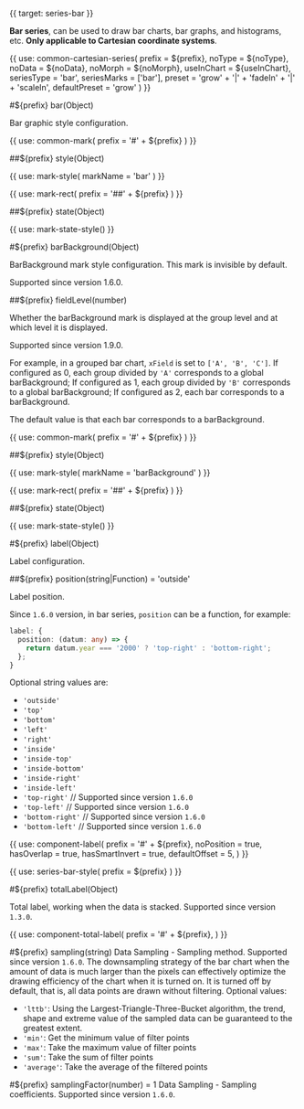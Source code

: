 {{ target: series-bar }}

<!-- IBarSeriesSpec -->

**Bar series**, can be used to draw bar charts, bar graphs, and histograms, etc. **Only applicable to Cartesian coordinate systems**.

{{ use: common-cartesian-series(
  prefix = ${prefix},
  noType = ${noType},
  noData = ${noData},
  noMorph = ${noMorph},
  useInChart = ${useInChart},
  seriesType = 'bar',
  seriesMarks = ['bar'],
  preset = 'grow' + '|' + 'fadeIn' + '|' + 'scaleIn',
  defaultPreset = 'grow'
) }}

#${prefix} bar(Object)

Bar graphic style configuration.

{{ use: common-mark(
  prefix = '#' + ${prefix}
) }}

##${prefix} style(Object)

{{ use: mark-style(
  markName = 'bar'
) }}

{{ use: mark-rect(
  prefix = '##' + ${prefix}
) }}

##${prefix} state(Object)

{{ use: mark-state-style() }}

#${prefix} barBackground(Object)

BarBackground mark style configuration. This mark is invisible by default.

Supported since version 1.6.0.

##${prefix} fieldLevel(number)

Whether the barBackground mark is displayed at the group level and at which level it is displayed.

Supported since version 1.9.0.

For example, in a grouped bar chart, `xField` is set to `['A', 'B', 'C']`. If configured as 0, each group divided by `'A'` corresponds to a global barBackground; If configured as 1, each group divided by `'B'` corresponds to a global barBackground; If configured as 2, each bar corresponds to a barBackground.

The default value is that each bar corresponds to a barBackground.

{{ use: common-mark(
  prefix = '#' + ${prefix}
) }}

##${prefix} style(Object)

{{ use: mark-style(
  markName = 'barBackground'
) }}

{{ use: mark-rect(
  prefix = '##' + ${prefix}
) }}

##${prefix} state(Object)

{{ use: mark-state-style() }}

#${prefix} label(Object)

Label configuration.

##${prefix} position(string|Function) = 'outside'

Label position.

Since `1.6.0` version, in bar series, `position` can be a function, for example:

```ts
label: {
  position: (datum: any) => {
    return datum.year === '2000' ? 'top-right' : 'bottom-right';
  };
}
```

Optional string values are:

- `'outside'`
- `'top'`
- `'bottom'`
- `'left'`
- `'right'`
- `'inside'`
- `'inside-top'`
- `'inside-bottom'`
- `'inside-right'`
- `'inside-left'`
- `'top-right'` // Supported since version `1.6.0`
- `'top-left'` // Supported since version `1.6.0`
- `'bottom-right'` // Supported since version `1.6.0`
- `'bottom-left'` // Supported since version `1.6.0`

{{ use: component-label(
  prefix = '#' + ${prefix},
  noPosition = true,
  hasOverlap = true,
  hasSmartInvert = true,
  defaultOffset = 5,
) }}

{{ use: series-bar-style(
  prefix = ${prefix}
) }}

#${prefix} totalLabel(Object)

Total label, working when the data is stacked. Supported since version `1.3.0`.

{{ use: component-total-label(
  prefix = '#' + ${prefix},
) }}

#${prefix} sampling(string)
Data Sampling - Sampling method. Supported since version `1.6.0`.
The downsampling strategy of the bar chart when the amount of data is much larger than the pixels can effectively optimize the drawing efficiency of the chart when it is turned on. It is turned off by default, that is, all data points are drawn without filtering.
Optional values:

- `'lttb'`: Using the Largest-Triangle-Three-Bucket algorithm, the trend, shape and extreme value of the sampled data can be guaranteed to the greatest extent.
- `'min'`: Get the minimum value of filter points
- `'max'`: Take the maximum value of filter points
- `'sum'`: Take the sum of filter points
- `'average'`: Take the average of the filtered points

#${prefix} samplingFactor(number) = 1
Data Sampling - Sampling coefficients. Supported since version `1.6.0`.
